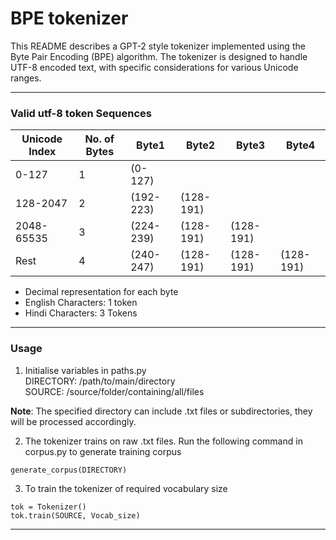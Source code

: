 # BPE tokenizer

This README describes a GPT-2 style tokenizer implemented using the Byte Pair Encoding (BPE) algorithm. The tokenizer is designed to handle UTF-8 encoded text, with specific considerations for various Unicode ranges.

---
### Valid utf-8 token Sequences

| **Unicode Index** | **No. of Bytes** | **Byte1** | **Byte2** | **Byte3** | **Byte4** |
|---------------------|---------------------|-----------------|-----------------|-----------------|-----------------|
| 0-127 | 1  | (0-127) |  |  |  |
| 128-2047 | 2 | (192-223) | (128-191) |  |  |
| 2048-65535 | 3 | (224-239) | (128-191) | (128-191) |  |
| Rest | 4 | (240-247) | (128-191) | (128-191) | (128-191) |


- Decimal representation for each byte
- English Characters: 1 token
- Hindi Characters: 3 Tokens
---


### Usage

1. Initialise variables in paths.py<br>
    DIRECTORY: /path/to/main/directory<br>
    SOURCE: /source/folder/containing/all/files

**Note**: The specified directory can include .txt files or subdirectories, they will be processed accordingly.


2. The tokenizer trains on raw .txt files. Run the following command in corpus.py to generate training corpus

```
generate_corpus(DIRECTORY)
```


3. To train the tokenizer of required vocabulary size 
```
tok = Tokenizer()
tok.train(SOURCE, Vocab_size)
```
---


